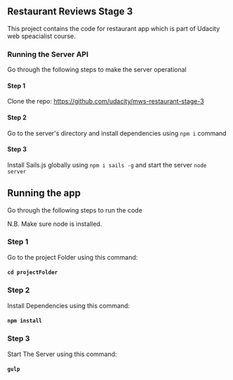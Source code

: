 ## Restaurant Reviews Stage 3
This project contains the code for restaurant app which is part of Udacity web speacialist course. 

### Running the Server API
Go through the following steps to make the server operational

#### Step 1
Clone the repo: https://github.com/udacity/mws-restaurant-stage-3

#### Step 2
Go to the server's directory and install dependencies using `npm i` command

#### Step 3
Install Sails.js globally using `npm i sails -g` and start the server `node server`


## Running the app 
Go through the following steps to run the code

N.B. 
Make sure node is installed.

### Step 1
Go to the project Folder using this command:
#### `cd projectFolder`

### Step 2
Install Dependencies using this command:
#### `npm install`

### Step 3
Start The Server using this command:
#### `gulp`

